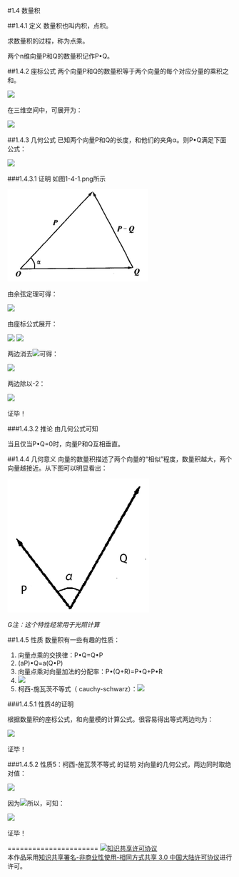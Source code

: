 #1.4 数量积

##1.4.1 定义
数量积也叫内积，点积。

求数量积的过程，称为点乘。

两个n维向量P和Q的数量积记作P•Q。

##1.4.2 座标公式
两个向量P和Q的数量积等于两个向量的每个对应分量的乘积之和。

<img src="http://www.forkosh.com/mathtex.cgi?\[P \cdot Q = \sum\limits_{i = 1}^n {{P_i}{Q_i}} \]">

在三维空间中，可展开为：

<img src="http://www.forkosh.com/mathtex.cgi?\[P \cdot Q = {P_x}{Q_x} + {P_y}{Q_y} + {P_z}{Q_z}\]">

##1.4.3 几何公式
已知两个向量P和Q的长度，和他们的夹角α。则P•Q满足下面公式：

<img src="http://www.forkosh.com/mathtex.cgi?\[P \cdot Q = \left| P \right|\left| Q \right|\cos \alpha \]">

###1.4.3.1 证明
如图1-4-1.png所示

![替代文本](../pic/1-4-1.png "1-4-1.png")

由余弦定理可得：

<img src="http://www.forkosh.com/mathtex.cgi?\[{\left| {P - Q} \right|^2} = {\left| P \right|^2} + {\left| Q \right|^2} - 2\left| P \right|\left| Q \right|\cos \alpha \]">

由座标公式展开：

<img src="http://www.forkosh.com/mathtex.cgi?\[\sum\limits_{i = 1}^n {{{\left( {{P_i} - {Q_i}} \right)}^2}}  = \sum\limits_{i = 1}^n {{P_i}^2}  + \sum\limits_{i = 1}^n {{Q_i}^2}  - 2\left| P \right|\left| Q \right|\cos \alpha \]">

<img src="http://www.forkosh.com/mathtex.cgi?\[\sum\limits_{i = 1}^n {{P_i}^2}  + \sum\limits_{i = 1}^n {{Q_i}^2}  - 2\sum\limits_{i = 1}^n {{P_i}{Q_i}}  = \sum\limits_{i = 1}^n {{P_i}^2}  + \sum\limits_{i = 1}^n {{Q_i}^2}  - 2\left| P \right|\left| Q \right|\cos \alpha \]">

两边消去<img src="http://www.forkosh.com/mathtex.cgi?\[\sum\limits_{i = 1}^n {{P_i}^2}  + \sum\limits_{i = 1}^n {{Q_i}^2} \]">可得：

<img src="http://www.forkosh.com/mathtex.cgi?\[ - 2\sum\limits_{i = 1}^n {{P_i}{Q_i}}  =  - 2\left| P \right|\left| Q \right|\cos \alpha \]">

两边除以-2：

<img src="http://www.forkosh.com/mathtex.cgi?\[\sum\limits_{i = 1}^n {{P_i}{Q_i}}  =  - 2\left| P \right|\left| Q \right|\cos \alpha \]">

证毕！

###1.4.3.2 推论
由几何公式可知

当且仅当P•Q=0时，向量P和Q互相垂直。

##1.4.4 几何意义
向量的数量积描述了两个向量的“相似”程度，数量积越大，两个向量越接近。从下图可以明显看出：

![替代文本](../pic/1-4-2.png "1-4-2.png")

*G注：这个特性经常用于光照计算*

##1.4.5 性质
数量积有一些有趣的性质：

1. 向量点乘的交换律：P•Q=Q•P
2. (aP)•Q=a(Q•P)
3. 向量点乘对向量加法的分配率：P•(Q+R)=P•Q+P•R
4. <img src="http://www.forkosh.com/mathtex.cgi?\[P \cdot P = {\left| P \right|^2}\]">
5. 柯西-施瓦茨不等式（ cauchy-schwarz）：<img src="http://www.forkosh.com/mathtex.cgi?\[\left| {P \cdot Q} \right| \le \left| P \right|\left| Q \right|\]">

###1.4.5.1 性质4的证明

根据数量积的座标公式，和向量模的计算公式。很容易得出等式两边均为：

<img src="http://www.forkosh.com/mathtex.cgi?\[P_x^2 + P_y^2\]">

证毕！

###1.4.5.2 性质5：柯西-施瓦茨不等式 的证明
对向量的几何公式，两边同时取绝对值：

<img src="http://www.forkosh.com/mathtex.cgi?\[\left| {P \cdot Q} \right| = \left| P \right|\left| Q \right|\left| {\cos \alpha } \right|\]">

因为<img src="http://www.forkosh.com/mathtex.cgi?\[\left| {\cos \alpha } \right| \le 1\]">所以，可知：

<img src="http://www.forkosh.com/mathtex.cgi?\[\left| {P \cdot Q} \right| \le \left| P \right|\left| Q \right|\]">

证毕！

======================
<a rel="license" href="http://creativecommons.org/licenses/by-nc-sa/3.0/cn/"><img alt="知识共享许可协议" style="border-width:0" src="https://i.creativecommons.org/l/by-nc-sa/3.0/cn/88x31.png" /></a><br />本作品采用<a rel="license" href="http://creativecommons.org/licenses/by-nc-sa/3.0/cn/">知识共享署名-非商业性使用-相同方式共享 3.0 中国大陆许可协议</a>进行许可。